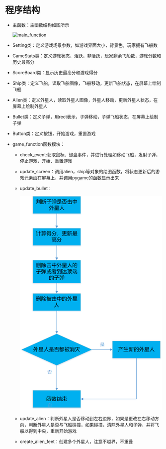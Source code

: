 # 程序结构

* 主函数：主函数结构如图所示

  ![main_function](https://github.com/wzyzyw/python_learning/tree/master/alien_game/image/main.png)

* Setting类：定义游戏场景参数，如游戏界面大小，背景色，玩家拥有飞船数

* GameStats类：定义游戏状态，活跃，非活跃，玩家剩余飞船数，游戏分数和历史最高分

* ScoreBoard类：显示历史最高分和游戏得分

* Ship类：定义飞船，读取飞船图像，飞船移动，更新飞船状态，在屏幕上绘制飞船

* Alien类：定义外星人，读取外星人图像，外星人移动，更新外星人状态，在屏幕上绘制外星人

* Bullet类：定义子弹，用rect表示，子弹移动，子弹飞船状态，在屏幕上绘制子弹

* Button类：定义按钮，开始游戏，重置游戏

* game_function函数模块：

    * check_event:获取鼠标、键盘事件，并进行处理如移动飞船，发射子弹，停止游戏，开始、重置游戏

    * update_screen：调用alien，ship等对象的绘图函数，将状态更新后的游戏元素画在屏幕上，并调用pygame的函数显示出来

    * update_bullet：

      ![update_bullet](https://github.com/wzyzyw/python_learning/blob/master/alien_game/image/update_bullet.png)

    * update_alien：判断外星人是否移动到左右边界，如果是更改左右移动方向，判断外星人是否与飞船碰撞，如果碰撞，清除外星人和子弹，并将飞船以得到中央，重新开始游戏

    * create_alien_feet：创建多个外星人，注意不越界，不重叠
